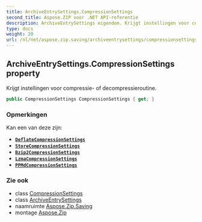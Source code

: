 ```yaml
---
title: ArchiveEntrySettings.CompressionSettings
second_title: Aspose.ZIP voor .NET API-referentie
description: ArchiveEntrySettings eigendom. Krijgt instellingen voor compressie of decompressieroutine.
type: docs
weight: 20
url: /nl/net/aspose.zip.saving/archiveentrysettings/compressionsettings/
---
```

## ArchiveEntrySettings.CompressionSettings property

Krijgt instellingen voor compressie- of decompressieroutine.

```csharp
public CompressionSettings CompressionSettings { get; }
```

### Opmerkingen

Kan een van deze zijn:

* **[`DeflateCompressionSettings`](../../deflatecompressionsettings/)**
* **[`StoreCompressionSettings`](../../storecompressionsettings/)**
* **[`Bzip2CompressionSettings`](../../bzip2compressionsettings/)**
* **[`LzmaCompressionSettings`](../../lzmacompressionsettings/)**
* **[`PPMdCompressionSettings`](../../ppmdcompressionsettings/)**

### Zie ook

* class [CompressionSettings](../../compressionsettings/)
* class [ArchiveEntrySettings](../)
* naamruimte [Aspose.Zip.Saving](../../archiveentrysettings/)
* montage [Aspose.Zip](../../../)


